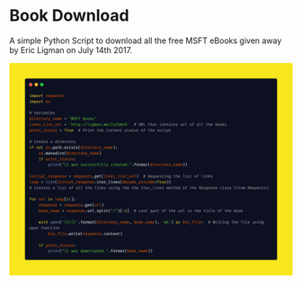 # Book Download

A simple Python Script to download all the free MSFT eBooks given away by Eric Ligman on July 14th 2017.

![image](book_downloader.png)
